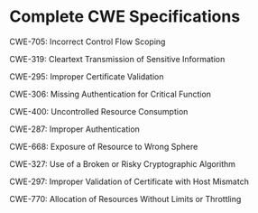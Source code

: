 

# Complete CWE Specifications

CWE-705: Incorrect Control Flow Scoping

CWE-319: Cleartext Transmission of Sensitive Information

CWE-295: Improper Certificate Validation

CWE-306: Missing Authentication for Critical Function

CWE-400: Uncontrolled Resource Consumption

CWE-287: Improper Authentication

CWE-668: Exposure of Resource to Wrong Sphere

CWE-327: Use of a Broken or Risky Cryptographic Algorithm

CWE-297: Improper Validation of Certificate with Host Mismatch

CWE-770: Allocation of Resources Without Limits or Throttling